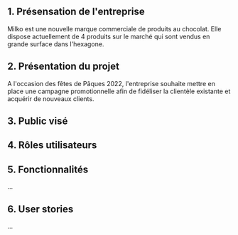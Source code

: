 ## 1. Présensation de l'entreprise 

Milko est une nouvelle marque commerciale de produits au chocolat. Elle dispose actuellement de 4 produits sur le marché qui sont vendus en grande surface dans l'hexagone.  

<!-- Avantage concurrentiel / positionnement par rapport à la concurrence  -->

## 2. Présentation du projet 

A l'occasion des fêtes de Pâques 2022, l'entreprise souhaite mettre en place une campagne promotionnelle afin de fidéliser la clientèle existante et acquérir de nouveaux clients.

<!-- a)	Objectifs globaux

b)	Date de mise en ligne prévisionnelle -->



## 3. Public visé 



## 4. Rôles utilisateurs


## 5. Fonctionnalités 
...
## 6. User stories 
...
